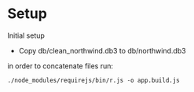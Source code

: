 
Setup
=====

Initial setup  
* Copy db/clean_northwind.db3 to db/northwind.db3

in order to concatenate files run: 

    ./node_modules/requirejs/bin/r.js -o app.build.js 